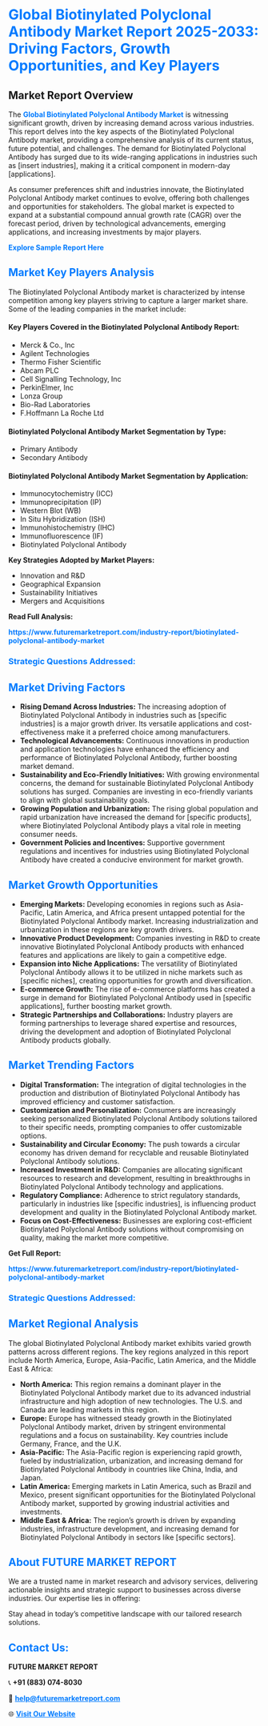 <h1 style="color: #007BFF;">Global Biotinylated Polyclonal Antibody Market Report 2025-2033: Driving Factors, Growth Opportunities, and Key Players</h1>

<section id="overview">
<h2>Market Report Overview</h2>
<p>The <a href="https://www.futuremarketreport.com/industry-report/biotinylated-polyclonal-antibody-market" style="color: #007BFF; text-decoration: none;"><strong>Global Biotinylated Polyclonal Antibody Market</strong></a> is witnessing significant growth, driven by increasing demand across various industries. This report delves into the key aspects of the Biotinylated Polyclonal Antibody market, providing a comprehensive analysis of its current status, future potential, and challenges. The demand for Biotinylated Polyclonal Antibody has surged due to its wide-ranging applications in industries such as [insert industries], making it a critical component in modern-day [applications].</p>
<p>As consumer preferences shift and industries innovate, the Biotinylated Polyclonal Antibody market continues to evolve, offering both challenges and opportunities for stakeholders. The global market is expected to expand at a substantial compound annual growth rate (CAGR) over the forecast period, driven by technological advancements, emerging applications, and increasing investments by major players.</p>
</section>

<section id="overview">
<p><a href="https://www.futuremarketreport.com/request-sample/reportId=123075" style="color: #007BFF; text-decoration: none;"><strong>Explore Sample Report Here</strong></a></p>
</section>

<section id="key-players">
<h2 style="color: #007BFF;">Market Key Players Analysis</h2>
<p>The Biotinylated Polyclonal Antibody market is characterized by intense competition among key players striving to capture a larger market share. Some of the leading companies in the market include:</p>
<h4>Key Players Covered in the Biotinylated Polyclonal Antibody Report:</h4>
<ul><li>Merck &amp; Co., Inc</li><li>Agilent Technologies</li><li>Thermo Fisher Scientific</li><li>Abcam PLC</li><li>Cell Signalling Technology, Inc</li><li>PerkinElmer, Inc</li><li>Lonza Group</li><li>Bio-Rad Laboratories</li><li>F.Hoffmann La Roche Ltd</li></ul>
<h4>Biotinylated Polyclonal Antibody Market Segmentation by Type:</h4>
<ul><li>Primary Antibody</li><li>Secondary Antibody</li></ul>

<h4>Biotinylated Polyclonal Antibody Market Segmentation by Application:</h4>
<ul><li>Immunocytochemistry (ICC)</li><li>Immunoprecipitation (IP)</li><li>Western Blot (WB)</li><li>In Situ Hybridization (ISH)</li><li>Immunohistochemistry (IHC)</li><li>Immunofluorescence (IF)</li><li>Biotinylated Polyclonal Antibody</li></ul>
<p><strong>Key Strategies Adopted by Market Players:</strong></p>
<ul>
<li>Innovation and R&D</li>
<li>Geographical Expansion</li>
<li>Sustainability Initiatives</li>
<li>Mergers and Acquisitions</li>
</ul>
</section>

<section>
<p><strong>Read Full Analysis: </strong></p><a href="https://www.futuremarketreport.com/industry-report/biotinylated-polyclonal-antibody-market" style="color: #007BFF; text-decoration: none;"><strong>https://www.futuremarketreport.com/industry-report/biotinylated-polyclonal-antibody-market</strong></a>
<h3 style="color: #007BFF;">Strategic Questions Addressed:</h3>
</section>

<section id="driving-factors">
<h2 style="color: #007BFF;">Market Driving Factors</h2>
<ul>
<li><strong>Rising Demand Across Industries:</strong> The increasing adoption of Biotinylated Polyclonal Antibody in industries such as [specific industries] is a major growth driver. Its versatile applications and cost-effectiveness make it a preferred choice among manufacturers.</li>
<li><strong>Technological Advancements:</strong> Continuous innovations in production and application technologies have enhanced the efficiency and performance of Biotinylated Polyclonal Antibody, further boosting market demand.</li>
<li><strong>Sustainability and Eco-Friendly Initiatives:</strong> With growing environmental concerns, the demand for sustainable Biotinylated Polyclonal Antibody solutions has surged. Companies are investing in eco-friendly variants to align with global sustainability goals.</li>
<li><strong>Growing Population and Urbanization:</strong> The rising global population and rapid urbanization have increased the demand for [specific products], where Biotinylated Polyclonal Antibody plays a vital role in meeting consumer needs.</li>
<li><strong>Government Policies and Incentives:</strong> Supportive government regulations and incentives for industries using Biotinylated Polyclonal Antibody have created a conducive environment for market growth.</li>
</ul>
</section>

<section id="growth-opportunities">
<h2 style="color: #007BFF;">Market Growth Opportunities</h2>
<ul>
<li><strong>Emerging Markets:</strong> Developing economies in regions such as Asia-Pacific, Latin America, and Africa present untapped potential for the Biotinylated Polyclonal Antibody market. Increasing industrialization and urbanization in these regions are key growth drivers.</li>
<li><strong>Innovative Product Development:</strong> Companies investing in R&D to create innovative Biotinylated Polyclonal Antibody products with enhanced features and applications are likely to gain a competitive edge.</li>
<li><strong>Expansion into Niche Applications:</strong> The versatility of Biotinylated Polyclonal Antibody allows it to be utilized in niche markets such as [specific niches], creating opportunities for growth and diversification.</li>
<li><strong>E-commerce Growth:</strong> The rise of e-commerce platforms has created a surge in demand for Biotinylated Polyclonal Antibody used in [specific applications], further boosting market growth.</li>
<li><strong>Strategic Partnerships and Collaborations:</strong> Industry players are forming partnerships to leverage shared expertise and resources, driving the development and adoption of Biotinylated Polyclonal Antibody products globally.</li>
</ul>
</section>

<section id="trending-factors">
<h2 style="color: #007BFF;">Market Trending Factors</h2>
<ul>
<li><strong>Digital Transformation:</strong> The integration of digital technologies in the production and distribution of Biotinylated Polyclonal Antibody has improved efficiency and customer satisfaction.</li>
<li><strong>Customization and Personalization:</strong> Consumers are increasingly seeking personalized Biotinylated Polyclonal Antibody solutions tailored to their specific needs, prompting companies to offer customizable options.</li>
<li><strong>Sustainability and Circular Economy:</strong> The push towards a circular economy has driven demand for recyclable and reusable Biotinylated Polyclonal Antibody solutions.</li>
<li><strong>Increased Investment in R&D:</strong> Companies are allocating significant resources to research and development, resulting in breakthroughs in Biotinylated Polyclonal Antibody technology and applications.</li>
<li><strong>Regulatory Compliance:</strong> Adherence to strict regulatory standards, particularly in industries like [specific industries], is influencing product development and quality in the Biotinylated Polyclonal Antibody market.</li>
<li><strong>Focus on Cost-Effectiveness:</strong> Businesses are exploring cost-efficient Biotinylated Polyclonal Antibody solutions without compromising on quality, making the market more competitive.</li>
</ul>
</section>

<section>
<p><strong>Get Full Report: </strong></p><a href="https://www.futuremarketreport.com/industry-report/biotinylated-polyclonal-antibody-market" style="color: #007BFF; text-decoration: none;"><strong>https://www.futuremarketreport.com/industry-report/biotinylated-polyclonal-antibody-market</strong></a>
<h3 style="color: #007BFF;">Strategic Questions Addressed:</h3>
</section>


<section id="regional-analysis">
<h2 style="color: #007BFF;">Market Regional Analysis</h2>
<p>The global Biotinylated Polyclonal Antibody market exhibits varied growth patterns across different regions. The key regions analyzed in this report include North America, Europe, Asia-Pacific, Latin America, and the Middle East & Africa:</p>
<ul>
<li><strong>North America:</strong> This region remains a dominant player in the Biotinylated Polyclonal Antibody market due to its advanced industrial infrastructure and high adoption of new technologies. The U.S. and Canada are leading markets in this region.</li>
<li><strong>Europe:</strong> Europe has witnessed steady growth in the Biotinylated Polyclonal Antibody market, driven by stringent environmental regulations and a focus on sustainability. Key countries include Germany, France, and the U.K.</li>
<li><strong>Asia-Pacific:</strong> The Asia-Pacific region is experiencing rapid growth, fueled by industrialization, urbanization, and increasing demand for Biotinylated Polyclonal Antibody in countries like China, India, and Japan.</li>
<li><strong>Latin America:</strong> Emerging markets in Latin America, such as Brazil and Mexico, present significant opportunities for the Biotinylated Polyclonal Antibody market, supported by growing industrial activities and investments.</li>
<li><strong>Middle East & Africa:</strong> The region’s growth is driven by expanding industries, infrastructure development, and increasing demand for Biotinylated Polyclonal Antibody in sectors like [specific sectors].</li>
</ul>
</section>

<footer>
<h2 style="color: #007BFF;">About FUTURE MARKET REPORT</h2>
<p>We are a trusted name in market research and advisory services, delivering actionable insights and strategic support to businesses across diverse industries. Our expertise lies in offering:</p>

<p>Stay ahead in today’s competitive landscape with our tailored research solutions.</p>

<h2 style="color: #007BFF;">Contact Us:</h2>
<p><strong>FUTURE MARKET REPORT</strong></p>
<p>📞 <strong>+91 (883) 074-8030</strong></p>
<p>📧 <strong><a href="mailto:help@futuremarketreport.com" style="color: #007BFF;">help@futuremarketreport.com</a></strong></p>
<p>🌐 <strong><a href="https://www.futuremarketreport.com/" style="color: #007BFF;">Visit Our Website</a></strong></p>
</footer>